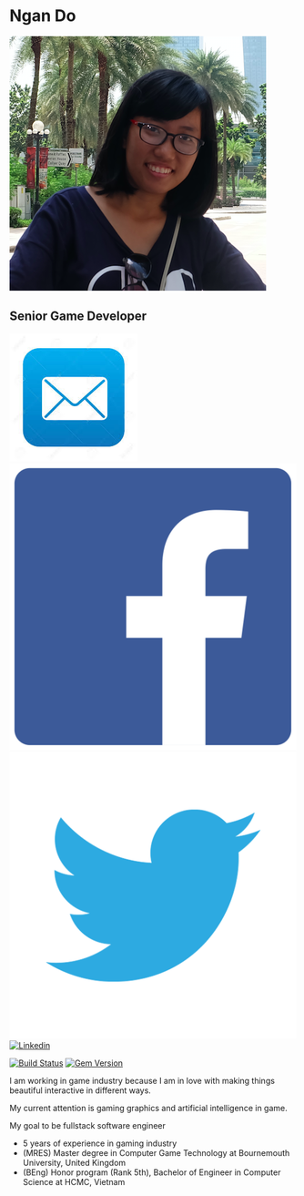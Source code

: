 # Ngan Do 
![Me](avatar_official.png)
## Senior Game Developer 
[![Email](email.jpeg)](mailto:dttngan91@gmail.com)
[![Facebook](facebook.png)](https://www.facebook.com/ngan.tuyet.3)
[![Twitter](twitter.png)](@ngando_foxy)
[![Linkedin]()](https://www.linkedin.com/in/ngân-đỗ-thị-tuyết-9381a235)

[![Build Status](https://travis-ci.org/pages-themes/cayman.svg?branch=master)](https://travis-ci.org/pages-themes/cayman) [![Gem Version](https://badge.fury.io/rb/jekyll-theme-cayman.svg)](https://badge.fury.io/rb/jekyll-theme-cayman)

I am working in game industry because I am in love with making things beautiful interactive in different ways. 

My current attention is gaming graphics and artificial intelligence in game. 

My goal to be fullstack software engineer  
* 5 years of experience in gaming industry 
* (MRES) Master degree in Computer Game Technology at Bournemouth University, United Kingdom 
* (BEng) Honor program (Rank 5th), Bachelor of Engineer in Computer Science at HCMC, Vietnam 






